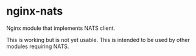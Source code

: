 nginx-nats
==========

Nginx module that implements NATS client.

This is working but is not yet usable. This is intended to be used by other modules requiring NATS.